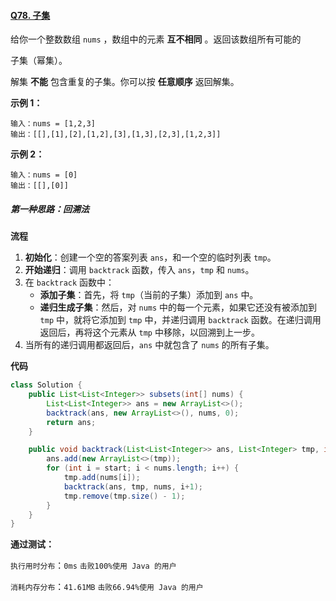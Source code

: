#### [Q78. 子集](https://leetcode.cn/problems/subsets/description/?envType=study-plan-v2&envId=top-100-liked)

给你一个整数数组 `nums` ，数组中的元素 **互不相同** 。返回该数组所有可能的

子集（幂集）。



解集 **不能** 包含重复的子集。你可以按 **任意顺序** 返回解集。



**示例 1：**

```
输入：nums = [1,2,3]
输出：[[],[1],[2],[1,2],[3],[1,3],[2,3],[1,2,3]]
```

**示例 2：**

```
输入：nums = [0]
输出：[[],[0]]
```

 

##### 第一种思路：回溯法

**流程**

1. **初始化**：创建一个空的答案列表 `ans`，和一个空的临时列表 `tmp`。
2. **开始递归**：调用 `backtrack` 函数，传入 `ans`，`tmp` 和 `nums`。
3. 在 `backtrack` 函数中：
   - **添加子集**：首先，将 `tmp`（当前的子集）添加到 `ans` 中。
   - **递归生成子集**：然后，对 `nums` 中的每一个元素，如果它还没有被添加到 `tmp` 中，就将它添加到 `tmp` 中，并递归调用 `backtrack` 函数。在递归调用返回后，再将这个元素从 `tmp` 中移除，以回溯到上一步。
4. 当所有的递归调用都返回后，`ans` 中就包含了 `nums` 的所有子集。

**代码**

```java
class Solution {
    public List<List<Integer>> subsets(int[] nums) {
        List<List<Integer>> ans = new ArrayList<>();
        backtrack(ans, new ArrayList<>(), nums, 0);
        return ans;
    }

    public void backtrack(List<List<Integer>> ans, List<Integer> tmp, int[] nums, int start) {
        ans.add(new ArrayList<>(tmp));
        for (int i = start; i < nums.length; i++) {
            tmp.add(nums[i]);
            backtrack(ans, tmp, nums, i+1);
            tmp.remove(tmp.size() - 1);
        }
    }
}
```

**通过测试：**

`执行用时分布`：`0ms`			`击败100%使用 Java 的用户`

`消耗内存分布`：`41.61MB`	`击败66.94%使用 Java 的用户`
